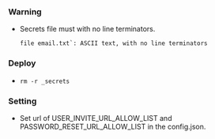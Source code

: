 ### Warning 
  - Secrets file must with no line terminators.
    ```
    file email.txt`: ASCII text, with no line terminators
    ```
### Deploy
  - `rm -r _secrets`

### Setting
  - Set url of USER_INVITE_URL_ALLOW_LIST and PASSWORD_RESET_URL_ALLOW_LIST in the config.json.
